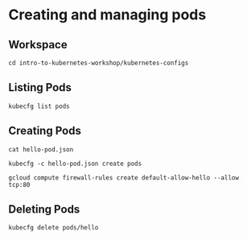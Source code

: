 # Creating and managing pods

## Workspace

```
cd intro-to-kubernetes-workshop/kubernetes-configs
```

## Listing Pods

```
kubecfg list pods
```

## Creating Pods

```
cat hello-pod.json
```

```
kubecfg -c hello-pod.json create pods
```

```
gcloud compute firewall-rules create default-allow-hello --allow tcp:80
```

## Deleting Pods

```
kubecfg delete pods/hello
```
